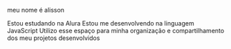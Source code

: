 meu nome é alisson

Estou estudando na Alura
Estou me desenvolvendo na linguagem JavaScript
Utilizo esse espaço para minha organização e compartilhamento dos meu projetos desenvolvidos
